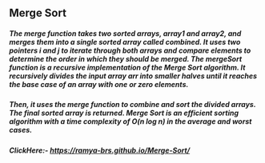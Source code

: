 ## Merge Sort

##### The merge function takes two sorted arrays, array1 and array2, and merges them into a single sorted array called combined. It uses two pointers i and j to iterate through both arrays and compare elements to determine the order in which they should be merged. The mergeSort function is a recursive implementation of the Merge Sort algorithm. It recursively divides the input array arr into smaller halves until it reaches the base case of an array with one or zero elements.

##### Then, it uses the merge function to combine and sort the divided arrays. The final sorted array is returned. Merge Sort is an efficient sorting algorithm with a time complexity of O(n log n) in the average and worst cases.
##### ClickHere:- https://ramya-brs.github.io/Merge-Sort/